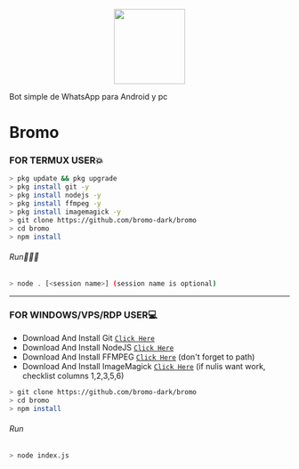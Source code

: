 <p align="center">
<img src="https://media.giphy.com/media/sRGUfOYkLt5chUss87/giphy.gif" width="128" height="135"/>
</p>
Bot simple de WhatsApp para Android y pc

# Bromo

### FOR TERMUX USER💥
```bash
> pkg update && pkg upgrade
> pkg install git -y
> pkg install nodejs -y
> pkg install ffmpeg -y
> pkg install imagemagick -y
> git clone https://github.com/bromo-dark/bromo
> cd bromo
> npm install
```
###### Run🏃🏻‍♂️
```bash
> node . [<session name>] (session name is optional)
```

---------

### FOR WINDOWS/VPS/RDP USER💻
* Download And Install Git [`Click Here`](https://git-scm.com/downloads) <br>
* Download And Install NodeJS [`Click Here`](https://nodejs.org/en/download) <br>
* Download And Install FFMPEG [`Click Here`](https://ffmpeg.org/download.html) (don't forget to path) 
* Download And Install ImageMagick [`Click Here`](https://imagemagick.org/script/download.php) (if nulis want work,  checklist columns 1,2,3,5,6) 
```bash
> git clone https://github.com/bromo-dark/bromo
> cd bromo
> npm install
```
###### Run
```bash
> node index.js
```
